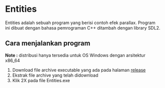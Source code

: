 # Entities

Entities adalah sebuah program yang berisi contoh efek parallax. Program ini dibuat dengan bahasa pemrograman C++ ditambah dengan library SDL2.

## Cara menjalankan program
**Note :** distribusi hanya tersedia untuk OS Windows dengan arsitektur x86_64
1. Download file archive executable yang ada pada halaman [release](https://github.com/stenly19/Entities/releases)
1. Ekstrak file archive yang telah didownload
1. Klik 2X pada file Entities.exe
